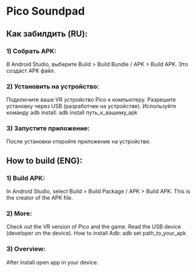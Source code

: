 # Pico Soundpad

## Как забилдить (RU):
### 1) Собрать APK:
  В Android Studio, выберите Build > Build Bundle / APK > Build APK. Это создаст APK файл.
### 2) Установить на устройство:
  Подключите ваше VR устройство Pico к компьютеру.
  Разрешите установку через USB (разработчик на устройстве).
  Используйте команду adb install:
    adb install путь_к_вашему_apk
### 3) Запустите приложение:
  После установки откройте приложение на устройстве.

## How to build (ENG):
### 1) Build APK:
  In Android Studio, select Build > Build Package / APK > Build APK. This is the creator of the APK file.
### 2) More:
  Check out the VR version of Pico and the game.
  Read the USB device (developer on the device).
  How to install Adb:
    adb set path_to_your_apk
### 3) Overview:
  After install open app in your device.
